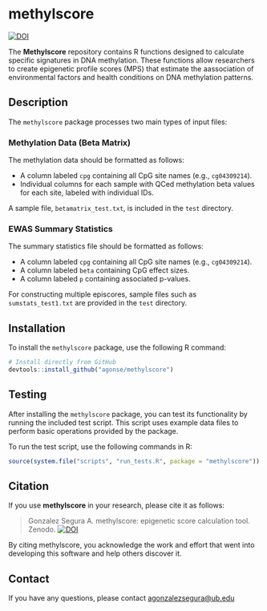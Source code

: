# methylscore


[![DOI](https://zenodo.org/badge/DOI/10.5281/zenodo.14652220.svg)](https://doi.org/10.5281/zenodo.14652220)


The **Methylscore** repository contains R functions designed to calculate specific signatures in DNA methylation. These functions allow researchers to create epigenetic profile scores (MPS) that estimate the aassociation of environmental factors and health conditions on DNA methylation patterns.

## Description

The `methylscore` package processes two main types of input files:

### Methylation Data (Beta Matrix)

The methylation data should be formatted as follows:

- A column labeled `cpg` containing all CpG site names (e.g., `cg04309214`).
- Individual columns for each sample with QCed methylation beta values for each site, labeled with individual IDs.

A sample file, `betamatrix_test.txt`, is included in the `test` directory.

### EWAS Summary Statistics

The summary statistics file should be formatted as follows:

- A column labeled `cpg` containing all CpG site names (e.g., `cg04309214`).
- A column labeled `beta` containing CpG effect sizes.
- A column labeled `p` containing associated p-values.

For constructing multiple episcores, sample files such as `sumstats_test1.txt` are provided in the `test` directory.

## Installation

To install the `methylscore` package, use the following R command:

```r
# Install directly from GitHub
devtools::install_github("agonse/methylscore")
```

## Testing

After installing the `methylscore` package, you can test its functionality by running the included test script. This script uses example data files to perform basic operations provided by the package.

To run the test script, use the following commands in R:

```r
source(system.file("scripts", "run_tests.R", package = "methylscore"))
```

## Citation
If you use **methylscore** in your research, please cite it as follows:

> Gonzalez Segura A. methylscore: epigenetic score calculation tool. Zenodo. [![DOI](https://zenodo.org/badge/DOI/10.5281/zenodo.14652220.svg)](https://doi.org/10.5281/zenodo.14652220)

By citing methylscore, you acknowledge the work and effort that went into developing this software and help others discover it.

## Contact
If you have any questions, please contact agonzalezsegura@ub.edu
